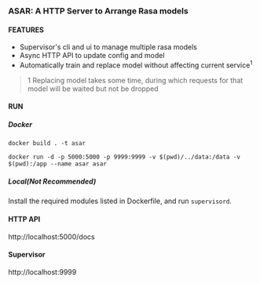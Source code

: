 ### ASAR: A HTTP Server to Arrange Rasa models

#### FEATURES

- Supervisor's cli and ui to manage multiple rasa models
- Async HTTP API to update config and model
- Automatically train and replace model without affecting current service<sup>1</sup>

> 1 Replacing model takes some time, during which requests for that model will be waited but not be dropped

#### RUN

##### Docker

```shell
docker build . -t asar
```

```shell
docker run -d -p 5000:5000 -p 9999:9999 -v $(pwd)/../data:/data -v $(pwd):/app --name asar asar
```

##### Local(Not Recommended)

Install the required modules listed in Dockerfile, and run `supervisord`.

#### HTTP API

http://localhost:5000/docs

#### Supervisor

http://localhost:9999

